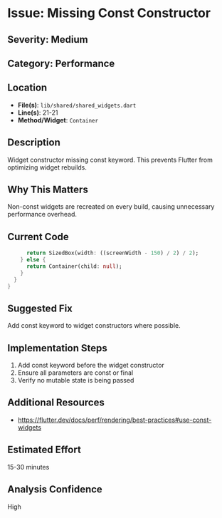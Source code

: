 # Issue: Missing Const Constructor

## Severity: Medium

## Category: Performance

## Location
- **File(s)**: `lib/shared/shared_widgets.dart`
- **Line(s)**: 21-21
- **Method/Widget**: `Container`

## Description
Widget constructor missing const keyword. This prevents Flutter from optimizing widget rebuilds.

## Why This Matters
Non-const widgets are recreated on every build, causing unnecessary performance overhead.

## Current Code
```dart
      return SizedBox(width: ((screenWidth - 150) / 2) / 2);
    } else {
      return Container(child: null);
    }
  }
}
```

## Suggested Fix
Add const keyword to widget constructors where possible.

## Implementation Steps
1. Add const keyword before the widget constructor
2. Ensure all parameters are const or final
3. Verify no mutable state is being passed

## Additional Resources
- https://flutter.dev/docs/perf/rendering/best-practices#use-const-widgets

## Estimated Effort
15-30 minutes

## Analysis Confidence
High
